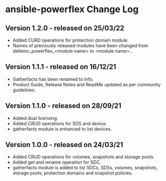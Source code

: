 # ansible-powerflex Change Log

## Version 1.2.0 - released on 25/03/22
- Added CURD operations for protection domain module.
- Names of previously released modules have been changed from dellemc_powerflex_\<module name> to \<module name>..

## Version 1.1.1 - released on 16/12/21
- Gatherfacts has been renamed to Info.
- Product Guide, Release Notes and ReadMe updated as per community guidelines.

## Version 1.1.0 - released on 28/09/21
- Added dual licensing.
- Added CRUD operations for SDS and device.
- gatherfacts module is enhanced to list devices.

## Version 1.0.0 - released on 24/03/21
- Added CRUD operations for volumes, snapshots and storage pools.
- Added get and rename operation for SDC.
- gatherfacts module is added to list SDCs, SDSs, volumes, snapshots, storage pools, protection domains and snapshot policies.